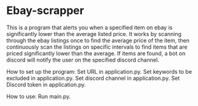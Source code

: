 # Ebay-scrapper

This is a program that alerts you when a specified item on ebay is significantly lower than the average listed price. It works by scanning through the ebay listings once to find the average price of the item, then continuously scan the listings on specific intervals to find items that are priced significantly lower than the average. If items are found, a bot on discord will notify the user on the specified discord channel.

How to set up the program:
    Set URL in application.py.
    Set keywords to be excluded in application.py.
    Set discord channel in application.py.
    Set Discord token in application.py.

How to use:
    Run main.py.
